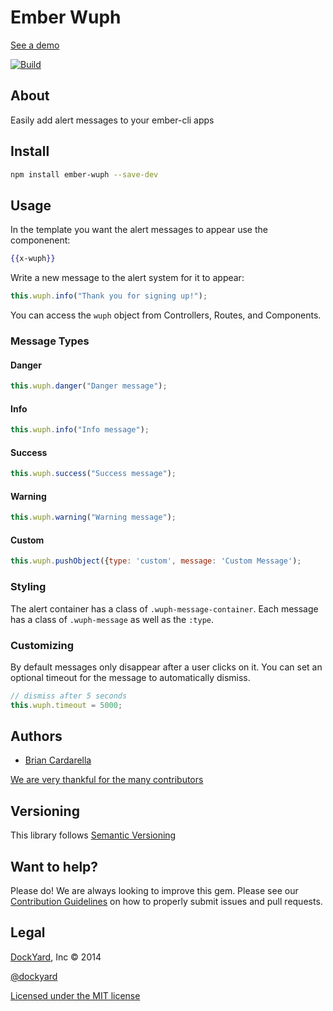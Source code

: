 # Ember Wuph

[See a demo](http://jsbin.com/vijen/1)

[![Build](https://travis-ci.org/dockyard/ember-wuph.svg?branch=master)](https://travis-ci.org/dockyard/ember-wuph)

## About ##

Easily add alert messages to your ember-cli apps

## Install ##

```bash
npm install ember-wuph --save-dev
```

## Usage ##

In the template you want the alert messages to appear use the
componenent:

```handlebars
{{x-wuph}}
```

Write a new message to the alert system for it to appear:

```js
this.wuph.info("Thank you for signing up!");
```

You can access the `wuph` object from Controllers, Routes, and
Components.

### Message Types ###

#### Danger ####

```js
this.wuph.danger("Danger message");
```

#### Info ####

```js
this.wuph.info("Info message");
```

#### Success ####

```js
this.wuph.success("Success message");
```

#### Warning ####

```js
this.wuph.warning("Warning message");
```

#### Custom ####

```js
this.wuph.pushObject({type: 'custom', message: 'Custom Message');
```

### Styling ###

The alert container has a class of `.wuph-message-container`. Each
message has a class of `.wuph-message` as well as the `:type`.

### Customizing ###

By default messages only disappear after a user clicks on it. You can
set an optional timeout for the message to automatically dismiss.

```js
// dismiss after 5 seconds
this.wuph.timeout = 5000;
```

## Authors ##

* [Brian Cardarella](http://twitter.com/bcardarella)

[We are very thankful for the many contributors](https://github.com/dockyard/ember-cli-async-button/graphs/contributors)

## Versioning ##

This library follows [Semantic Versioning](http://semver.org)

## Want to help? ##

Please do! We are always looking to improve this gem. Please see our
[Contribution Guidelines](https://github.com/dockyard/ember-cli-async-button/blob/master/CONTRIBUTING.md)
on how to properly submit issues and pull requests.

## Legal ##

[DockYard](http://dockyard.com), Inc &copy; 2014

[@dockyard](http://twitter.com/dockyard)

[Licensed under the MIT license](http://www.opensource.org/licenses/mit-license.php)
